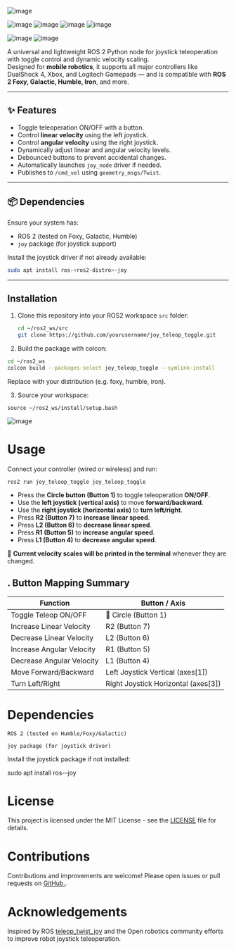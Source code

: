 ![image](https://github.com/user-attachments/assets/1bd9bf31-95b7-4373-9061-cdef64b4b16a) 

![image](https://github.com/user-attachments/assets/43c52ff0-15bb-43d6-b516-1b3c2463687e)  ![image](https://github.com/user-attachments/assets/cbc20e44-9ffc-4a4a-b2ff-ba822cb9cebd)  ![image](https://github.com/user-attachments/assets/005a1434-1fee-4fbb-9ddf-41639b779686) ![image](https://github.com/user-attachments/assets/361f126f-965d-4a9f-ac59-b7d2008ea6cb)

![image](https://github.com/user-attachments/assets/958560e6-67a2-41d0-9b7c-59c794101e9a)  ![image](https://github.com/user-attachments/assets/3444dcb2-10ac-40ec-8430-d80d7704de0d)


A universal and lightweight ROS 2 Python node for joystick teleoperation with toggle control and dynamic velocity scaling.  
Designed for **mobile robotics**, it supports all major controllers like DualShock 4, Xbox, and Logitech Gamepads — and is compatible with **ROS 2 Foxy, Galactic, Humble, Iron**, and more.

---

## ✨ Features

- Toggle teleoperation ON/OFF with a button.
- Control **linear velocity** using the left joystick.
- Control **angular velocity** using the right joystick.
- Dynamically adjust linear and angular velocity levels.
- Debounced buttons to prevent accidental changes.
- Automatically launches `joy_node` driver if needed.
- Publishes to `/cmd_vel` using `geometry_msgs/Twist`.

---

## 📦 Dependencies

Ensure your system has:

- ROS 2 (tested on Foxy, Galactic, Humble)
- `joy` package (for joystick support)

Install the joystick driver if not already available:

```bash
sudo apt install ros-<ros2-distro>-joy
```
---

## Installation

1. Clone this repository into your ROS2 workspace `src` folder:

   ```bash
   cd ~/ros2_ws/src
   git clone https://github.com/yourusername/joy_teleop_toggle.git

2. Build the package with colcon:

```bash
cd ~/ros2_ws
colcon build --packages-select joy_teleop_toggle --symlink-install
```
Replace <ros2-distro> with your distribution (e.g. foxy, humble, iron).

3. Source your workspace:
```
source ~/ros2_ws/install/setup.bash
```
![image](https://github.com/user-attachments/assets/8ad88e5b-4f2d-4a5f-b028-e256bf68254d)

# Usage

Connect your controller (wired or wireless) and run:
```
ros2 run joy_teleop_toggle joy_teleop_toggle
```
    
- Press the **Circle button (Button 1)** to toggle teleoperation **ON/OFF**.
- Use the **left joystick (vertical axis)** to move **forward/backward**.
- Use the **right joystick (horizontal axis)** to **turn left/right**.
- Press **R2 (Button 7)** to **increase linear speed**.
- Press **L2 (Button 6)** to **decrease linear speed**.
- Press **R1 (Button 5)** to **increase angular speed**.
- Press **L1 (Button 4)** to **decrease angular speed**.

🔔 **Current velocity scales will be printed in the terminal** whenever they are changed.

## . Button Mapping Summary

| Function                  | Button / Axis                        |
|---------------------------|--------------------------------------|
| Toggle Teleop ON/OFF      | 🔴 Circle (Button 1)                 |
| Increase Linear Velocity  | R2 (Button 7)                        |
| Decrease Linear Velocity  | L2 (Button 6)                        |
| Increase Angular Velocity | R1 (Button 5)                        |
| Decrease Angular Velocity | L1 (Button 4)                        |
| Move Forward/Backward     | Left Joystick Vertical (axes[1])    |
| Turn Left/Right           | Right Joystick Horizontal (axes[3]) |





# Dependencies

    ROS 2 (tested on Humble/Foxy/Galactic)

    joy package (for joystick driver)

Install the joystick package if not installed:

sudo apt install ros-<ros2-distro>-joy

# License

This project is licensed under the MIT License - see the [LICENSE](https://github.com/Oyefusi-Samuel/joy_teleop_toggle/blob/main/LICENSE) file for details.

# Contributions

Contributions and improvements are welcome! Please open issues or pull requests on [GitHub.](https://github.com/).

# Acknowledgements

Inspired by ROS [teleop_twist_joy](https://github.com/ros-drivers/joystick_drivers.git) and the Open robotics community efforts to improve robot joystick teleoperation.

